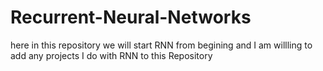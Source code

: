 # Recurrent-Neural-Networks
here in this repository we will start RNN from begining and I am willling to add any projects I do with RNN to this Repository 
